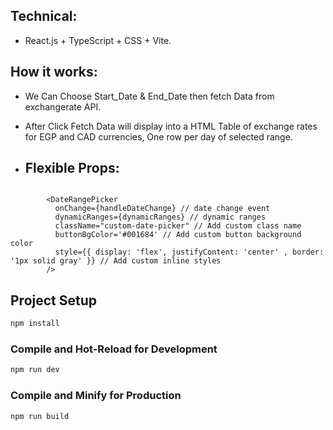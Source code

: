 ## Technical:

- React.js + TypeScript + CSS + Vite.

## How it works:

- We Can Choose Start_Date & End_Date then fetch Data from exchangerate API.
- After Click Fetch Data will display into a HTML Table of exchange rates for EGP and CAD currencies, One row per day of selected range.

- ## Flexible Props:

```react

        <DateRangePicker 
          onChange={handleDateChange} // date change event
          dynamicRanges={dynamicRanges} // dynamic ranges
          className="custom-date-picker" // Add custom class name
          buttonBgColor='#001684' // Add custom button background color
          style={{ display: 'flex', justifyContent: 'center' , border: '1px solid gray' }} // Add custom inline styles
        />
```

## Project Setup

```sh
npm install
```

### Compile and Hot-Reload for Development

```sh
npm run dev
```

### Compile and Minify for Production

```sh
npm run build
```
